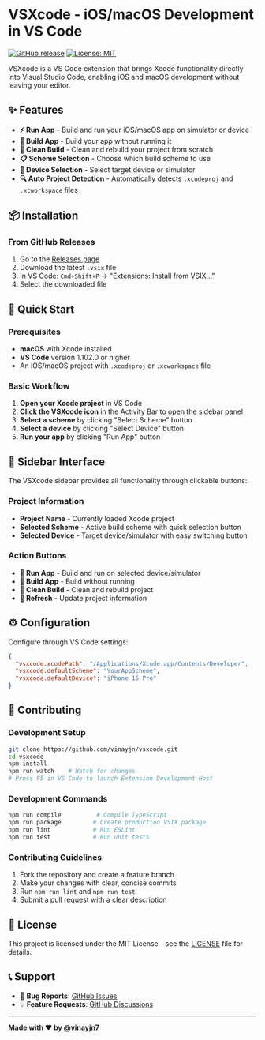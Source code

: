 # VSXcode - iOS/macOS Development in VS Code

[![GitHub release](https://img.shields.io/github/release/vinayjn/vsxcode.svg)](https://github.com/vinayjn/vsxcode/releases)
[![License: MIT](https://img.shields.io/badge/License-MIT-yellow.svg)](https://opensource.org/licenses/MIT)

VSXcode is a VS Code extension that brings Xcode functionality directly into Visual Studio Code, enabling iOS and macOS development without leaving your editor.

## ✨ Features

- **⚡ Run App** - Build and run your iOS/macOS app on simulator or device
- **🔨 Build App** - Build your app without running it  
- **🧹 Clean Build** - Clean and rebuild your project from scratch
- **📋 Scheme Selection** - Choose which build scheme to use
- **📱 Device Selection** - Select target device or simulator
- **🔍 Auto Project Detection** - Automatically detects `.xcodeproj` and `.xcworkspace` files

## 📦 Installation

### From GitHub Releases
1. Go to the [Releases page](https://github.com/vinayjn/vsxcode/releases)
2. Download the latest `.vsix` file
3. In VS Code: `Cmd+Shift+P` → "Extensions: Install from VSIX..."
4. Select the downloaded file

## 🚀 Quick Start

### Prerequisites
- **macOS** with Xcode installed
- **VS Code** version 1.102.0 or higher
- An iOS/macOS project with `.xcodeproj` or `.xcworkspace` file

### Basic Workflow
1. **Open your Xcode project** in VS Code
2. **Click the VSXcode icon** in the Activity Bar to open the sidebar panel
3. **Select a scheme** by clicking "Select Scheme" button
4. **Select a device** by clicking "Select Device" button
5. **Run your app** by clicking "Run App" button

## 🎯 Sidebar Interface

The VSXcode sidebar provides all functionality through clickable buttons:

### Project Information
- **Project Name** - Currently loaded Xcode project
- **Selected Scheme** - Active build scheme with quick selection button
- **Selected Device** - Target device/simulator with easy switching button

### Action Buttons
- **🚀 Run App** - Build and run on selected device/simulator
- **🔨 Build App** - Build without running
- **🧹 Clean Build** - Clean and rebuild project
- **🔄 Refresh** - Update project information

## ⚙️ Configuration

Configure through VS Code settings:

```json
{
  "vsxcode.xcodePath": "/Applications/Xcode.app/Contents/Developer",
  "vsxcode.defaultScheme": "YourAppScheme",
  "vsxcode.defaultDevice": "iPhone 15 Pro"
}
```

## 🤝 Contributing

### Development Setup
```bash
git clone https://github.com/vinayjn/vsxcode.git
cd vsxcode
npm install
npm run watch    # Watch for changes
# Press F5 in VS Code to launch Extension Development Host
```

### Development Commands
```bash
npm run compile          # Compile TypeScript
npm run package         # Create production VSIX package
npm run lint            # Run ESLint
npm run test            # Run unit tests
```

### Contributing Guidelines
1. Fork the repository and create a feature branch
2. Make your changes with clear, concise commits
3. Run `npm run lint` and `npm run test`
4. Submit a pull request with a clear description

## 📝 License

This project is licensed under the MIT License - see the [LICENSE](LICENSE) file for details.

## 📞 Support

- 🐛 **Bug Reports**: [GitHub Issues](https://github.com/vinayjn/vsxcode/issues)
- 💡 **Feature Requests**: [GitHub Discussions](https://github.com/vinayjn/vsxcode/discussions)

---

**Made with ❤️ by [@vinayjn7](https://x.com/vinayjn7)**